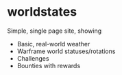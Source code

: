 # worldstates
Simple, single page site, showing 
  - Basic, real-world weather
  - Warframe world statuses/rotations
  - Challenges
  - Bounties with rewards
